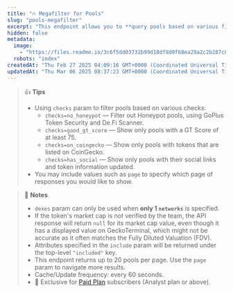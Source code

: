 ```yaml
---
title: "🔥 Megafilter for Pools"
slug: "pools-megafilter"
excerpt: "This endpoint allows you to **query pools based on various filters across all networks on GeckoTerminal**"
hidden: false
metadata: 
  image: 
    - "https://files.readme.io/3c6f5dd03732b99d18df8d0f68ea29a2c2b287c8595ef110a2db1a2c24872b39-API_-_megafilter.png"
  robots: "index"
createdAt: "Thu Feb 27 2025 04:09:16 GMT+0000 (Coordinated Universal Time)"
updatedAt: "Thu Mar 06 2025 08:37:23 GMT+0000 (Coordinated Universal Time)"
---
```

> 👍 **Tips**
> 
> - Using `checks` param to filter pools based on various checks:
>   - `checks=no_honeypot` — Filter out Honeypot pools, using GoPlus Token Security and De.Fi Scanner.
>   - `checks=good_gt_score` — Show only pools with a GT Score of at least 75.
>   - `checks=on_coingecko` — Show only pools with tokens that are listed on CoinGecko.
>   - `checks=has_social` — Show only pools with their social links and token information updated.
> - You may include values such as `page` to specify which page of responses you would like to show.

> 📘 **Notes**
> 
> - `dexes` param can only be used when **only 1 `networks`** is specified.
> - If the token's market cap is not verified by the team, the API response will return `null` for its market cap value, even though it has a displayed value on GeckoTerminal, which might not be accurate as it often matches the Fully Diluted Valuation (FDV).
> - Attributes specified in the `include` param will be returned under the top-level `"included"` key.
> - This endpoint returns up to 20 pools per page. Use the `page` param to navigate more results.
> - Cache/Update frequency: every 60 seconds.
> - 💼 Exclusive for [Paid Plan](https://www.coingecko.com/en/api/pricing) subscribers (Analyst plan or above).
